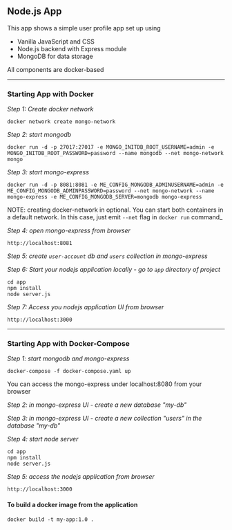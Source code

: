 ## Node.js App

This app shows a simple user profile app set up using 
- Vanilla JavaScript and CSS
- Node.js backend with Express module
- MongoDB for data storage

All components are docker-based

<hr/>

### Starting App with Docker

<i>Step 1: Create docker network</i>

    docker network create mongo-network

<i>Step 2: start mongodb</i>

    docker run -d -p 27017:27017 -e MONGO_INITDB_ROOT_USERNAME=admin -e MONGO_INITDB_ROOT_PASSWORD=password --name mongodb --net mongo-network mongo    

<i>Step 3: start mongo-express</i>
    
    docker run -d -p 8081:8081 -e ME_CONFIG_MONGODB_ADMINUSERNAME=admin -e ME_CONFIG_MONGODB_ADMINPASSWORD=password --net mongo-network --name mongo-express -e ME_CONFIG_MONGODB_SERVER=mongodb mongo-express   

NOTE: creating docker-network in optional. You can start both containers in a default network. In this case, just emit `--net` flag in `docker run` command_

<i>Step 4: open mongo-express from browser</i>

    http://localhost:8081

<i>Step 5: create `user-account` _db_ and `users` _collection_ in mongo-express</i>

<i>Step 6: Start your nodejs application locally - go to `app` directory of project</i> 

    cd app
    npm install 
    node server.js
    
<i>Step 7: Access you nodejs application UI from browser</i>

    http://localhost:3000
    
<hr/>

### Starting App with Docker-Compose

<i>Step 1: start mongodb and mongo-express</i>

    docker-compose -f docker-compose.yaml up
    
You can access the mongo-express under localhost:8080 from your browser
    
<i>Step 2: in mongo-express UI - create a new database "my-db"</i>

<i>Step 3: in mongo-express UI - create a new collection "users" in the database "my-db"</i>       
    
<i>Step 4: start node server</i> 

    cd app
    npm install
    node server.js
    
<i>Step 5: access the nodejs application from browser</i> 

    http://localhost:3000

#### To build a docker image from the application

    docker build -t my-app:1.0 .       
    
